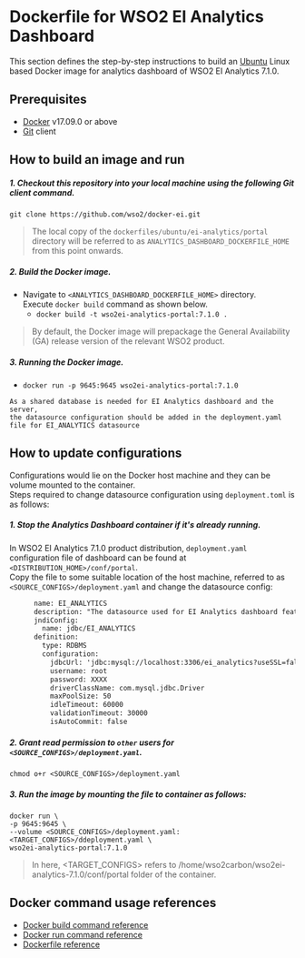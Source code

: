 # Dockerfile for WSO2 EI Analytics Dashboard #

This section defines the step-by-step instructions to build an [Ubuntu](https://hub.docker.com/_/ubuntu/) Linux based Docker image for analytics dashboard of WSO2 EI Analytics 7.1.0.

## Prerequisites

* [Docker](https://www.docker.com/get-docker) v17.09.0 or above
* [Git](https://git-scm.com/book/en/v2/Getting-Started-Installing-Git) client

## How to build an image and run

##### 1. Checkout this repository into your local machine using the following Git client command.

```
git clone https://github.com/wso2/docker-ei.git
```

>The local copy of the `dockerfiles/ubuntu/ei-analytics/portal` directory will be referred to as `ANALYTICS_DASHBOARD_DOCKERFILE_HOME` from this point onwards.

##### 2. Build the Docker image.

- Navigate to `<ANALYTICS_DASHBOARD_DOCKERFILE_HOME>` directory. <br>
  Execute `docker build` command as shown below.
    + `docker build -t wso2ei-analytics-portal:7.1.0 .`

> By default, the Docker image will prepackage the General Availability (GA) release version of the relevant WSO2 product.

##### 3. Running the Docker image.

- `docker run -p 9645:9645 wso2ei-analytics-portal:7.1.0`

```
As a shared database is needed for EI Analytics dashboard and the server, 
the datasource configuration should be added in the deployment.yaml file for EI_ANALYTICS datasource
```

## How to update configurations

Configurations would lie on the Docker host machine and they can be volume mounted to the container. <br>
Steps required to change datasource configuration using `deployment.toml` is as follows:

##### 1. Stop the Analytics Dashboard container if it's already running.

In WSO2 EI Analytics 7.1.0 product distribution, `deployment.yaml` configuration file of dashboard can be found at `<DISTRIBUTION_HOME>/conf/portal`.<br>
Copy the file to some suitable location of the host machine, referred to as `<SOURCE_CONFIGS>/deployment.yaml` and change the datasource config:
```xml
      name: EI_ANALYTICS
      description: "The datasource used for EI Analytics dashboard feature"
      jndiConfig:
        name: jdbc/EI_ANALYTICS
      definition:
        type: RDBMS
        configuration:
          jdbcUrl: 'jdbc:mysql://localhost:3306/ei_analytics?useSSL=false'
          username: root
          password: XXXX
          driverClassName: com.mysql.jdbc.Driver
          maxPoolSize: 50
          idleTimeout: 60000
          validationTimeout: 30000
          isAutoCommit: false
```

##### 2. Grant read permission to `other` users for `<SOURCE_CONFIGS>/deployment.yaml`.

```
chmod o+r <SOURCE_CONFIGS>/deployment.yaml
```

##### 3. Run the image by mounting the file to container as follows:

```
docker run \
-p 9645:9645 \
--volume <SOURCE_CONFIGS>/deployment.yaml:<TARGET_CONFIGS>/ddeployment.yaml \
wso2ei-analytics-portal:7.1.0
```

> In here, <TARGET_CONFIGS> refers to /home/wso2carbon/wso2ei-analytics-7.1.0/conf/portal folder of the container.

## Docker command usage references

* [Docker build command reference](https://docs.docker.com/engine/reference/commandline/build/)
* [Docker run command reference](https://docs.docker.com/engine/reference/run/)
* [Dockerfile reference](https://docs.docker.com/engine/reference/builder/)
